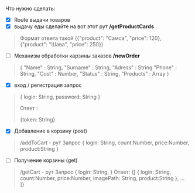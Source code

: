 Что нужно сделать:

* [X]  Route выдачи товаров
* [X]  выдачу еды сделайте на вот этот рут **/getProductCards**

> Формат ответа такой {{"product": "Самса", "price":  120}, {"product": "Шава", "price":  250}}

* [ ]  Механизм обработки карзины заказов **/newOrder**

> {
> "Name" : String,
> "Surname" : String,
> "Adress" : String
> "Phone" : String,
> "Cost" : Number,
> "Status" : String,
> "Products" : Array<Int>
> }

* [X]  вход / регистрация запрос

> {
> login: String,
> password: String
> }
>
> Ответ :
>
> {token: String}

* [X]  Добавление в корзину (post)

> /addToCart - рут
> Запрос
> {
> login: String,
> count:Number,
> price:Number,
> product:String
> }

* [ ]  Получение корзины (get)

> /getCart - рут
> Запрос
> {
> login: String,
> }
> Ответ:
> {[
> {
> login: String,
> count:Number,
> price:Number,
> imagePath: String,
> product:String
> },
> ...
> ]}
